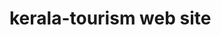 # kerala-tourism web site 


<!-- <h1>Malappuram</h1>
      <p>
        Malappuram, located in the northern part of Kerala, India, is a region
        steeped in cultural richness and natural beauty, making it an enticing
        destination for tourists. The district is known for its historic
        significance, with ancient temples, mosques, and archaeological sites
        like the Kottakkal Arya Vaidya Sala showcasing the area's cultural
        tapestry. Nature enthusiasts can explore the abundant greenery of the
        Nilgiri Biosphere Reserve, which is home to diverse flora and fauna. The
        pristine beaches of Tanur and the serene backwaters of Kadalundi offer
        tranquility and scenic beauty. Malappuram is also renowned for its
        vibrant festivals, where traditional art forms, music, and dance come
        alive. With a harmonious blend of history, culture, and natural
        splendor, Malappuram beckons travelers seeking an immersive and
        authentic experience in the heart of Kerala.
      </p>
      <div class="card-wrapper">
        <div class="card">
          <img src="./images/teak museam.jpeg" alt="" />
          <h5>Nilambur Teak Museum</h5>
        </div>
        <div class="card">
          <img src="./images/thirumandhamkunnu-bhagavathy.jpg" alt="" />
          <h5>Thirumandhamkunnu Bhagavathy Temple</h5>
        </div>
        <div class="card">
          <img src="./images/kottakunnu-park.jpg" alt="" />
          <h5>Kottakkunnu</h5>
        </div>
        <div class="card">
          <img src="./images/kodukuthimala.jpeg" alt="" />
          <h5>Kodikuthimala</h5>
        </div>
        <div class="card">
          <img src="./images/nedumkayam-bridge-largejpg.jpg" alt="" />
          <h5>Nedumkayam</h5>
        </div>
        <div class="card">
          <img src="./images/kumaragiri-farm-nature.jpg" alt="" />
          <h5>Kumaragiri Farm & Nature Camp</h5>
        </div>
        <div class="card">
          <img src="./images/cheruppadimala.jpg" alt="" />
          <h5>Mini Ooty</h5>
        </div>
        <div class="card">
          <img src="./images/valiya-juma-masjid-ponnani.jpg" alt="" />
          <h5>Ponnani Juma Masjid (Makkah of Kerala Muslims)</h5>
        </div>
        <div class="card">
          <img src="./images/padinharekara-beach.jpg" alt="" />
          <h5>Padinharekara Beach</h5>
        </div>
      </div> -->